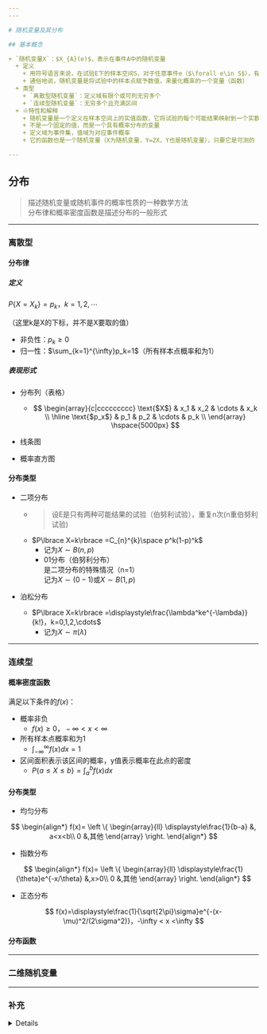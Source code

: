 ```yaml
---
---

# 随机变量及其分布

## 基本概念

+ `随机变量X`：$X_{A}(e)$，表示在事件A中的随机变量
  + 定义
    + 用符号语言来说，在试验E下的样本空间S，对于任意事件e（$\forall e\in S$），有唯一实数$X(e)$对应。称$X(e)$为随机变量
    + 通俗地说，随机变量是将试验中的样本点赋予数值，来量化概率的一个变量（函数）
  + 类型
    + `离散型随机变量`：定义域有限个或可列无穷多个
    + `连续型随机变量`：无穷多个且充满区间
  + ※特性和解释
    + 随机变量是一个定义在样本空间上的实值函数，它将试验的每个可能结果映射到一个实数
    + 不是一个固定的值，而是一个具有概率分布的变量
    + 定义域为事件集，值域为对应事件概率
    + 它的函数也是一个随机变量（X为随机变量，Y=2X，Y也是随机变量），只要它是可测的

---
```


## 分布

>描述随机变量或随机事件的概率性质的一种数学方法  
>分布律和概率密度函数是描述分布的一般形式

---

### 离散型

#### 分布律

##### 定义

$P\lbrace X=X_k\rbrace=p_k，k=1,2,\cdots$

（这里k是X的下标，并不是X要取的值）

+ 非负性：$p_k\ge 0$
+ 归一性：$\sum_{k=1}^{\infty}p_k=1$（所有样本点概率和为1）

##### 表现形式

+ 分布列（表格）

  + $$
\begin{array}{c|ccccccccc}
\text{$X$} & x_1 & x_2 & \cdots & x_k \\
\hline
\text{$p_x$} & p_1 & p_2 & \cdots & p_k \\
\end{array}
\hspace{5000px}
$$

+ 线条图
+ 概率直方图

#### 分布类型

+ 二项分布

  + >设E是只有两种可能结果的试验（伯努利试验），重复n次(n重伯努利试验)
  + $P\lbrace X=k\rbrace =C_{n}^{k}\space p^k(1-p)^k$
    + 记为$X\sim B(n,p)$
    + 01分布（伯努利分布）  
    是二项分布的特殊情况（n=1）  
    记为$X\sim(0-1)$或$X\sim B(1,p)$

+ 泊松分布

  + $P\lbrace X=k\rbrace =\displaystyle\frac{\lambda^ke^{-\lambda}}{k!}，k=0,1,2,\cdots$
    + 记为$X\sim \pi(\lambda)$

---

### 连续型

#### 概率密度函数

满足以下条件的$f(x)$：

+ 概率非负
  + $f(x)\ge 0，-\infty<x<\infty$
+ 所有样本点概率和为1
  + $\int_{-\infty}^{\infty}f(x)dx=1$
+ 区间面积表示该区间的概率，y值表示概率在此点的密度
  + $P\lbrace a\le X\le b\rbrace = \int_{a}^{b}f(x)dx$

#### 分布类型

+ 均匀分布

$$
\begin{align*}
f(x)= \left \{
\begin{array}{ll}
  \displaystyle\frac{1}{b-a} &, a<x<b\\
  0 &,其他
\end{array}
\right.
\end{align*}
$$

+ 指数分布

$$
\begin{align*}
f(x)= \left \{
\begin{array}{ll}
  \displaystyle\frac{1}{\theta}e^{-x/\theta} &,x>0\\
  0 &,其他
\end{array}
\right.
\end{align*}
$$

+ 正态分布

$$
f(x)=\displaystyle\frac{1}{\sqrt{2\pi}\sigma}e^{-(x-\mu)^2/(2\sigma^2)}，-\infty < x <\infty
$$

#### 分布函数

---

### 二维随机变量

---

### 补充

<details>
<iframe width="100%" height="400px" src="//player.bilibili.com/player.html?&bvid=BV1ga4y147sC&cid=180171176" scrolling="no" border="0" frameborder="no" framespacing="0" allowfullscreen="true" > </iframe>
</details>
